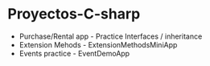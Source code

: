 # Proyectos-C-sharp

* Purchase/Rental app - Practice Interfaces / inheritance
* Extension Mehods - ExtensionMethodsMiniApp
* Events practice - EventDemoApp
